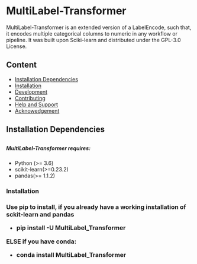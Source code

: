 # MultiLabel-Transformer

MultiLabel-Transformer is an extended version of a LabelEncode, such that, it encodes multiple categorical columns to numeric in any workflow or pipeline. It was built upon Sciki-learn and distributed under the GPL-3.0 License.


## Content
- <a href='#Installation Dependencies'>Installation Dependencies<a/>
- <a href='#Installation Dependencies'>Installation
- <a href='#Development'>Development<a/>
- <a href='#Contributing'>Contributing<a/>
- <a href='#Help and Support'>Help and Support<a/>
- <a href='#Acknowedgement'>Acknowedgement<a/>
 



<h2 id = 'Installation Dependencies'> Installation Dependencies <h2/>

##### MultiLabel-Transformer requires:
- Python (>= 3.6)
- scikit-learn(>=0.23.2)
- pandas(>= 1.1.2)


<h3 id = 'Installation'> Installation <h3/>

Use pip to install, if you already have a working installation of sckit-learn and pandas

- pip install -U MultiLabel_Transformer

ELSE if you have conda:

- conda install MultiLabel_Transformer

